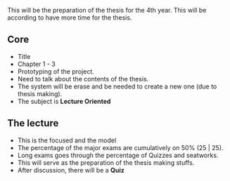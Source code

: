This will be the preparation of the thesis for the 4th year. This will be according to have more time for the thesis.

## Core
- Title
- Chapter 1 - 3
- Prototyping of the project.
- Need to talk about the contents of the thesis.
- The system will be erase and be needed to create a new one (due to thesis making).
- The subject is **Lecture Oriented**

## The lecture
- This is the focused and the model
- The percentage of the major exams are cumulatively on 50% (25 | 25). 
- Long exams goes through the percentage of Quizzes and seatworks.
- This will serve as the preparation of the thesis making stuffs.
- After discussion, there will be a **Quiz**



